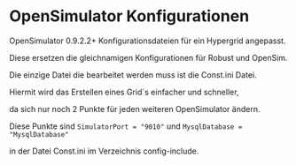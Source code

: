 # OpenSimulator Konfigurationen

OpenSimulator 0.9.2.2+ Konfigurationsdateien für ein Hypergrid angepasst.

Diese ersetzen die gleichnamigen Konfigurationen für Robust und OpenSim.

Die einzige Datei die bearbeitet werden muss ist die Const.ini Datei.

Hiermit wird das Erstellen eines Grid´s einfacher und schneller, 

da sich nur noch 2 Punkte für jeden weiteren OpenSimulator ändern.

Diese Punkte sind 
``` SimulatorPort = "9010" ``` und ``` MysqlDatabase = "MysqlDatabase" ``` 

in der Datei Const.ini im Verzeichnis config-include.

